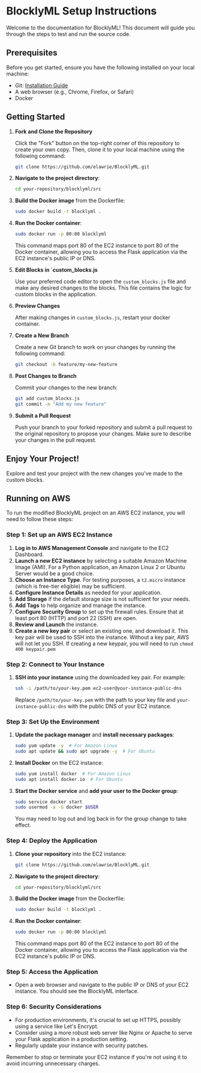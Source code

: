 # BlocklyML Setup Instructions

Welcome to the documentation for BlocklyML! This document will guide you through the steps to test and run the source code.

## Prerequisites

Before you get started, ensure you have the following installed on your local machine:

- Git: [Installation Guide](https://git-scm.com/book/en/v2/Getting-Started-Installing-Git)
- A web browser (e.g., Chrome, Firefox, or Safari)
- Docker

## Getting Started

1. **Fork and Clone the Repository**

   Click the "Fork" button on the top-right corner of this repository to create your own copy. Then, clone it to your local machine using the following command:

   ```bash
   git clone https://github.com/elawrie/BlocklyML.git
   ```

2. **Navigate to the project directory**:
   ```sh
   cd your-repository/blocklyml/src
   ```
3. **Build the Docker image** from the Dockerfile:
   ```sh
   sudo docker build -t blocklyml .
   ```
4. **Run the Docker container**:
   ```sh
   sudo docker run -p 80:80 blocklyml
   ```
   This command maps port 80 of the EC2 instance to port 80 of the Docker container, allowing you to access the Flask application via the EC2 instance's public IP or DNS.

5. **Edit Blocks in `custom_blocks.js**

   Use your preferred code editor to open the `custom_blocks.js` file and make any desired changes to the blocks. This file contains the logic for custom blocks in the application.

6. **Preview Changes**

   After making changes in `custom_blocks.js`, restart your docker container.

7. **Create a New Branch**

   Create a new Git branch to work on your changes by running the following command:

   ```bash
   git checkout -b feature/my-new-feature
   ```

8. **Post Changes to Branch**

   Commit your changes to the new branch:

   ```bash
   git add custom_blocks.js
   git commit -m "Add my new feature"
   ```

9. **Submit a Pull Request**

   Push your branch to your forked repository and submit a pull request to the original repository to propose your changes. Make sure to describe your changes in the pull request.

## Enjoy Your Project!

Explore and test your project with the new changes you've made to the custom blocks.

## Running on AWS

To run the modified BlocklyML project on an AWS EC2 instance, you will need to follow these steps:

### Step 1: Set up an AWS EC2 Instance

1. **Log in to AWS Management Console** and navigate to the EC2 Dashboard.
2. **Launch a new EC2 instance** by selecting a suitable Amazon Machine Image (AMI). For a Python application, an Amazon Linux 2 or Ubuntu Server would be a good choice.
3. **Choose an Instance Type**. For testing purposes, a `t2.micro` instance (which is free-tier eligible) may be sufficient.
4. **Configure Instance Details** as needed for your application.
5. **Add Storage** if the default storage size is not sufficient for your needs.
6. **Add Tags** to help organize and manage the instance.
7. **Configure Security Group** to set up the firewall rules. Ensure that at least port 80 (HTTP) and port 22 (SSH) are open.
8. **Review and Launch** the instance.
9. **Create a new key pair** or select an existing one, and download it. This key pair will be used to SSH into the instance. Without a key pair, AWS will not let you SSH. If creating a new keypair, you will need to run `chmod 400 keypair.pem`

### Step 2: Connect to Your Instance

1. **SSH into your instance** using the downloaded key pair. For example:
   ```sh
   ssh -i /path/to/your-key.pem ec2-user@your-instance-public-dns
   ```
   Replace `/path/to/your-key.pem` with the path to your key file and `your-instance-public-dns` with the public DNS of your EC2 instance.

### Step 3: Set Up the Environment

1. **Update the package manager** and **install necessary packages**:
   ```sh
   sudo yum update -y  # For Amazon Linux
   sudo apt update && sudo apt upgrade -y  # For Ubuntu
   ```
2. **Install Docker** on the EC2 instance:
   ```sh
   sudo yum install docker  # For Amazon Linux
   sudo apt install docker.io  # For Ubuntu
   ```
3. **Start the Docker service** and **add your user to the Docker group**:
   ```sh
   sudo service docker start
   sudo usermod -a -G docker $USER
   ```
   You may need to log out and log back in for the group change to take effect.

### Step 4: Deploy the Application

1. **Clone your repository** into the EC2 instance:
   ```sh
   git clone https://github.com/elawrie/BlocklyML.git
   ```
2. **Navigate to the project directory**:
   ```sh
   cd your-repository/blocklyml/src
   ```
3. **Build the Docker image** from the Dockerfile:
   ```sh
   sudo docker build -t blocklyml .
   ```
4. **Run the Docker container**:
   ```sh
   sudo docker run -p 80:80 blocklyml
   ```
   This command maps port 80 of the EC2 instance to port 80 of the Docker container, allowing you to access the Flask application via the EC2 instance's public IP or DNS.

### Step 5: Access the Application

- Open a web browser and navigate to the public IP or DNS of your EC2 instance. You should see the BlocklyML interface.

### Step 6: Security Considerations

- For production environments, it's crucial to set up HTTPS, possibly using a service like Let's Encrypt.
- Consider using a more robust web server like Nginx or Apache to serve your Flask application in a production setting.
- Regularly update your instance with security patches.

Remember to stop or terminate your EC2 instance if you're not using it to avoid incurring unnecessary charges.